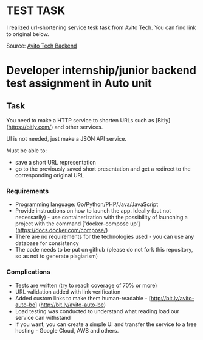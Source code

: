 # TEST TASK

I realized url-shortening service tesk task from Avito Tech. You can find link to original below.

Source: <a href="https://github.com/avito-tech/auto-backend-trainee-assignment/blob/master/README.md">Avito Tech Backend</a>

# Developer internship/junior backend test assignment in Auto unit

## Task

You need to make a HTTP service to shorten URLs such as [Bitly] (<https://bitly.com/>) and other services.

UI is not needed, just make a JSON API service.

Must be able to:

- save a short URL representation
- go to the previously saved short presentation and get a redirect to the corresponding original URL

### Requirements

- Programming language: Go/Python/PHP/Java/JavaScript
- Provide instructions on how to launch the app. Ideally (but not necessarily) - use containerization with the possibility of launching a project with the command ['docker-compose up'] (<https://docs.docker.com/compose/>)
- There are no requirements for the technologies used - you can use any database for consistency
- The code needs to be put on github (please do not fork this repository, so as not to generate plagiarism)

### Complications

- Tests are written (try to reach coverage of 70% or more)
- URL validation added with link verification
- Added custom links to make them human-readable - [http://bit.ly/avito-auto-be] (<http://bit.ly/avito-auto-be>)
- Load testing was conducted to understand what reading load our service can withstand
- If you want, you can create a simple UI and transfer the service to a free hosting - Google Cloud, AWS and others.

